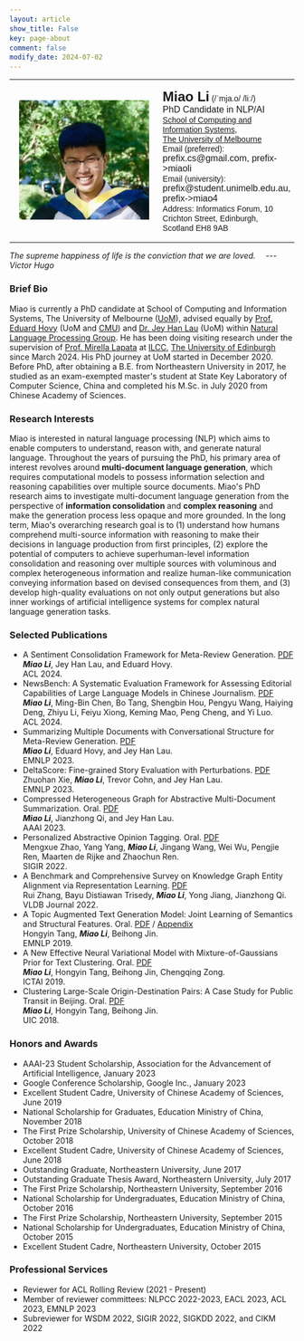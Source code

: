 ```yaml
---
layout: article
show_title: False
key: page-about
comment: false
modify_date: 2024-07-02
---
```


<table>
<tr>
<td width="260" align="center">
    <div style="float:center">
      <img src="files/ava.png" width="230">
    </div>
</td>
<td>
    <p>
        <font face="Arial">
        <b><font size="5.8">Miao Li</font><font size="5.5"></font></b> (/ˈmja.o/ /liː/)<br>
        <font size="3">PhD Candidate in NLP/AI</font><br>
        <a href="https://cis.unimelb.edu.au/">School of Computing and Information Systems</a>,<br> 
        <a href="https://www.unimelb.edu.au/">The University of Melbourne</a><br>
        Email (preferred): <font size="3">prefix.cs@gmail.com, prefix->miaoli</font><br>
        Email (university): <font size="3">prefix@student.unimelb.edu.au, prefix->miao4</font><br>
        Address: Informatics Forum, 10 Crichton Street, Edinburgh, Scotland EH8 9AB
        </font>
   </p>
</td>
</tr>
</table>

*The supreme happiness of life is the conviction that we are loved.  &emsp;--- Victor Hugo*

### Brief Bio

Miao is currently a PhD candidate at School of Computing and Information Systems, The University of Melbourne ([UoM](https://www.unimelb.edu.au/)), advised equally by [Prof. Eduard Hovy](https://scholar.google.com/citations?user=PUFxrroAAAAJ&hl=en) (UoM and [CMU](https://lti.cs.cmu.edu/)) and [Dr. Jey Han Lau](https://scholar.google.com.au/citations?user=MFi65f4AAAAJ&hl=en&oi=ao) (UoM) within [Natural Language Processing Group](https://cis.unimelb.edu.au/research/artificial-intelligence/research/Natural-Language-Processing). He has been doing visiting research under the supervision of [Prof. Mirella Lapata](https://scholar.google.com.au/citations?user=j67B9Q4AAAAJ&hl=en) at [ILCC](https://web.inf.ed.ac.uk/ilcc), [The University of Edinburgh](https://www.ed.ac.uk/) since March 2024. His PhD journey at UoM started in December 2020. Before PhD, after obtaining a B.E. from Northeastern University in 2017, he studied as an exam-exempted master's student at State Key Laboratory of Computer Science, China and completed his M.Sc. in July 2020 from Chinese Academy of Sciences. 

### Research Interests

Miao is interested in natural language processing (NLP) which aims to enable computers to understand, reason with, and generate natural language. Throughout the years of pursuing the PhD, his primary area of interest revolves around **multi-document language generation**, which requires computational models to possess information selection and reasoning capabilities over multiple source documents. Miao's PhD research aims to investigate multi-document language generation from the perspective of **information consolidation** and **complex reasoning** and make the generation process less opaque and more grounded. In the long term, Miao's overarching research goal is to (1) understand how humans comprehend multi-source information with reasoning to make their decisions in language production from first principles, (2) explore the potential of computers to achieve superhuman-level information consolidation and reasoning over multiple sources with voluminous and complex heterogeneous information and realize human-like communication conveying information based on devised consequences from them, and (3) develop high-quality evaluations on not only output generations but also inner workings of artificial intelligence systems for complex natural language generation tasks. 

### Selected Publications

- A Sentiment Consolidation Framework for Meta-Review Generation. [PDF](https://arxiv.org/abs/2402.18005) <br> ***Miao Li***, Jey Han Lau, and Eduard Hovy. <br> ACL 2024.
- NewsBench: A Systematic Evaluation Framework for Assessing Editorial Capabilities of Large Language Models in Chinese Journalism. [PDF](https://arxiv.org/abs/2403.00862) <br> ***Miao Li***, Ming-Bin Chen, Bo Tang, Shengbin Hou, Pengyu Wang, Haiying Deng, Zhiyu Li, Feiyu Xiong, Keming Mao, Peng Cheng, and Yi Luo. <br> ACL 2024.
- Summarizing Multiple Documents with Conversational Structure for Meta-Review Generation. [PDF](https://arxiv.org/abs/2305.01498) <br> ***Miao Li***, Eduard Hovy, and Jey Han Lau. <br> EMNLP 2023.
- DeltaScore: Fine-grained Story Evaluation with Perturbations. [PDF](https://arxiv.org/abs/2303.08991) <br> Zhuohan Xie, ***Miao Li***, Trevor Cohn, and Jey Han Lau. <br> EMNLP 2023.
- Compressed Heterogeneous Graph for Abstractive Multi-Document Summarization. Oral. [PDF](https://arxiv.org/abs/2303.06565) <br> ***Miao Li***, Jianzhong Qi, and Jey Han Lau. <br> AAAI 2023.
- Personalized Abstractive Opinion Tagging. Oral. [PDF](https://dl.acm.org/doi/10.1145/3477495.3532037) <br> Mengxue Zhao, Yang Yang, ***Miao Li***, Jingang Wang, Wei Wu, Pengjie Ren, Maarten de Rijke and Zhaochun Ren. <br> SIGIR 2022.
- A Benchmark and Comprehensive Survey on Knowledge Graph Entity Alignment via Representation Learning. [PDF](https://link.springer.com/article/10.1007/s00778-022-00747-z) <br> Rui Zhang, Bayu Distiawan Trisedy, ***Miao Li***, Yong Jiang, Jianzhong Qi. <br> VLDB Journal 2022.
- A Topic Augmented Text Generation Model: Joint Learning of Semantics and Structural Features. Oral. [PDF](https://www.aclweb.org/anthology/D19-1513/) / [Appendix](https://oaimli.github.io/files/paper_at_emnlp2019_appendix.pdf) <br> Hongyin Tang, ***Miao Li***, Beihong Jin. <br> EMNLP 2019.
- A New Effective Neural Variational Model with Mixture-of-Gaussians Prior for Text Clustering. Oral. [PDF](https://oaimli.github.io/files/paper_at_ictai2019.pdf) <br> ***Miao Li***,  Hongyin Tang, Beihong Jin, Chengqing Zong. <br> ICTAI 2019.
- Clustering Large-Scale Origin-Destination Pairs: A Case Study for Public Transit in Beijing. Oral. [PDF](https://ieeexplore.ieee.org/document/8560115) <br> ***Miao Li***, Hongyin Tang, Beihong Jin. <br> UIC 2018.

### Honors and Awards

- AAAI-23 Student Scholarship, Association for the Advancement of Artificial Intelligence, January 2023
- Google Conference Scholarship, Google Inc., January 2023
- Excellent Student Cadre, University of Chinese Academy of Sciences, June 2019
- National Scholarship for Graduates, Education Ministry of China, November 2018
- The First Prize Scholarship, University of Chinese Academy of Sciences, October 2018
- Excellent Student Cadre, University of Chinese Academy of Sciences, June 2018
- Outstanding Graduate, Northeastern University, June 2017
- Outstanding Graduate Thesis Award, Northeastern University, July 2017
- The First Prize Scholarship, Northeastern University, September 2016
- National Scholarship for Undergraduates, Education Ministry of China, October 2016
- The First Prize Scholarship, Northeastern University, September 2015
- National Scholarship for Undergraduates, Education Ministry of China, October 2015
- Excellent Student Cadre, Northeastern University, October 2015

### Professional Services

- Reviewer for ACL Rolling Review (2021 - Present)
- Member of reviewer committees: NLPCC 2022-2023, EACL 2023, ACL 2023, EMNLP 2023
- Subreviewer for WSDM 2022, SIGIR 2022, SIGKDD 2022, and CIKM 2022




